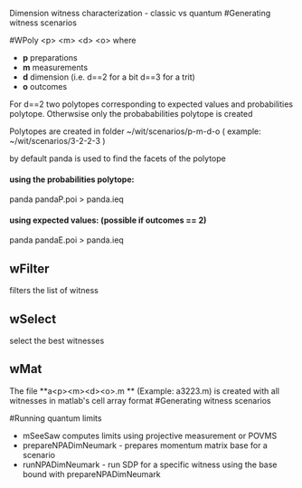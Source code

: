 
Dimension witness characterization - classic vs quantum
#Generating witness scenarios

#WPoly  \<p\>  \<m\> \<d\> \<o\>
  where
  
* **p**  preparations   
* **m**  measurements   
*  **d**  dimension  \(i.e.  d==2  for a bit d==3 for a trit\)
*  **o**  outcomes

For d==2 two polytopes corresponding to expected values and probabilities polytope. Otherwsise only the 
probababilities polytope is created

Polytopes are created in folder   ~/wit/scenarios/p-m-d-o  ( example:   ~/wit/scenarios/3-2-2-3 )

by default panda is used to find the facets of the polytope

####  using the probabilities polytope:
panda pandaP.poi > panda.ieq

#### using expected values: (possible if outcomes == 2) 
panda pandaE.poi > panda.ieq

## wFilter
filters the list of witness

## wSelect
select the best witnesses

## wMat
The file  **a\<p\>\<m\>\<d\>\<o\>.m ** (Example: a3223.m) is created with all witnesses in matlab's cell array format
#Generating witness scenarios

#Running quantum limits
- mSeeSaw computes limits using projective measurement or POVMS
- prepareNPADimNeumark - prepares momentum matrix base for a scenario
- runNPADimNeumark - run SDP for a specific witness using the base bound with prepareNPADimNeumark


